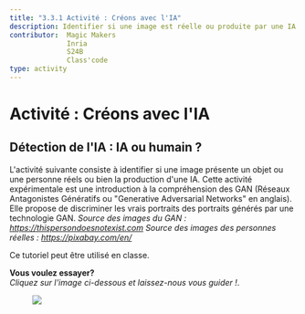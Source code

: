 ```yaml
---
title: "3.3.1 Activité : Créons avec l'IA"
description: Identifier si une image est réelle ou produite par une IA
contributor:  Magic Makers
              Inria
              S24B
              Class'code  
type: activity
---
```

# Activité : Créons avec l'IA
## Détection de l'IA : IA ou humain ?

L'activité suivante consiste à identifier si une image présente un objet ou une personne réels ou bien la production d'une IA. Cette activité expérimentale est une introduction à la compréhension des GAN (Réseaux Antagonistes Génératifs ou "Generative Adversarial Networks" en anglais). Elle propose de discriminer les vrais portraits des portraits générés par une technologie GAN.
*Source des images du GAN : https://thispersondoesnotexist.com*
*Source des images des personnes réelles : https://pixabay.com/en/*

Ce tutoriel peut être utilisé en classe.

**Vous voulez essayer?**  
_Cliquez sur l'image ci-dessous et laissez-nous vous guider !_.

<a href="https://pixees.fr/classcodeiai/app/tuto3-ai4t/" target="_blank"><figure>
  <img src="Images/IA-M.3.3.1.png"/>
</figure></a>
